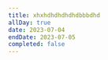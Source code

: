 ```yaml
---
title: xhxhdhdhdhdhdbbbdhd
allDay: true
date: 2023-07-04
endDate: 2023-07-05
completed: false
---
```

